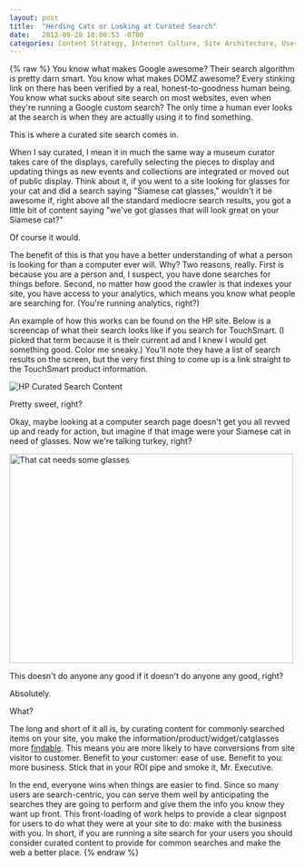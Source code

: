 ```yaml
---
layout: post
title:  "Herding Cats or Looking at Curated Search"
date:   2012-09-28 10:00:53 -0700
categories: Content Strategy, Internet Culture, Site Architecture, User Experience
---
```

{% raw %}
You know what makes Google awesome? Their search algorithm is pretty darn smart.  You know what makes DOMZ awesome? Every stinking link on there has been verified by a real, honest-to-goodness human being.  You know what sucks about site search on most websites, even when they're running a Google custom search? The only time a human ever looks at the search is when they are actually using it to find something.

This is where a curated site search comes in.

When I say curated, I mean it in much the same way a museum curator takes care of the displays, carefully selecting the pieces to display and updating things as new events and collections are integrated or moved out of public display.  Think about it, if you went to a site looking for glasses for your cat and did a search saying "Siamese cat glasses," wouldn't it be awesome if, right above all the standard mediocre search results, you got a little bit of content saying "we've got glasses that will look great on your Siamese cat?"

Of course it would.

The benefit of this is that you have a better understanding of what a person is looking for than a computer ever will.  Why? Two reasons, really.  First is because you are a person and, I suspect, you have done searches for things before.  Second, no matter how good the crawler is that indexes your site, you have access to your analytics, which means you know what people are searching for.  (You're running analytics, right?)

An example of how this works can be found on the HP site.  Below is a screencap of what their search looks like if you search for TouchSmart.  (I picked that term because it is their current ad and I knew I would get something good. Color me sneaky.)  You'll note they have a list of search results on the screen, but the very first thing to come up is a link straight to the TouchSmart product information.

<img src="/wp-content/uploads/2012/09/hp-curated-search.png" alt="HP Curated Search Content" class="aligncenter" />

Pretty sweet, right?

Okay, maybe looking at a computer search page doesn't get you all revved up and ready for action, but imagine if that image were your Siamese cat in need of glasses.  Now we're talking turkey, right?

<img src="/wp-content/uploads/2012/09/siamese-glasses-search.png" alt="That cat needs some glasses" class="aligncenter" width="500" height="369" />

This doesn't do anyone any good if it doesn't do anyone any good, right?

Absolutely.

What?

The long and short of it all is, by curating content for commonly searched items on your site, you make the information/product/widget/catglasses more <a href="http://findability.org/archives/cat_findability.php" target="_blank">findable</a>.  This means you are more likely to have conversions from site visitor to customer.  Benefit to your customer: ease of use. Benefit to you: more business. Stick that in your ROI pipe and smoke it, Mr. Executive.

In the end, everyone wins when things are easier to find.  Since so many users are search-centric, you can serve them well by anticipating the searches they are going to perform and give them the info you know they want up front.  This front-loading of work helps to provide a clear signpost for users to do what they were at your site to do: make with the business with you.  In short, if you are running a site search for your users you should consider curated content to provide for common searches and make the web a better place.
{% endraw %}
    